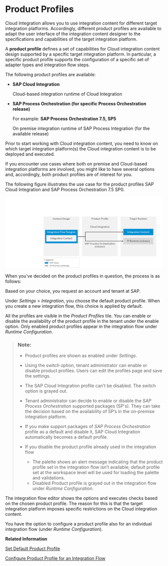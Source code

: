 <!-- loio8007daa7b193409580ba151b1df77fa4 -->

# Product Profiles

Cloud Integration allows you to use integration content for different target integration platforms. Accordingly, different product profiles are available to adapt the user interface of the integration content designer to the specifications and capabilities of the target integration platform.

A **product profile** defines a set of capabilities for Cloud integration content design supported by a specific target integration platform. In particular, a specific product profile supports the configuration of a specific set of adapter types and integration flow steps.

The following product profiles are available:

-   **SAP Cloud Integration**

    Cloud-based integration runtime of Cloud Integration

-   **SAP Process Orchestration \(for specific Process Orchestration release\)** 

    For example: **SAP Process Orchestration 7.5, SP5**

    On premise integration runtime of SAP Process Integration \(for the available release\)


Prior to start working with Cloud integration content, you need to know on which target integration platform\(s\) the Cloud integration content is to be deployed and executed.

If you encounter use cases where both on premise and Cloud-based integration platforms are involved, you might like to have several options and, accordingly, both product profiles are of interest for you.

The following figure illustrates the use case for the product profiles SAP Cloud Integration and SAP Process Orchestration 7.5 SP0.

 ![](images/Product_Profiles_63e6f12.png) 



When you’ve decided on the product profiles in question, the process is as follows:

Based on your choice, you request an account and tenant at SAP.

Under *Settings* \> *Integration*, you choose the default product profile. When you create a new integration flow, this choice is applied by default.

All the profiles are visible in the *Product Profiles* tile. You can enable or disable the availability of the product profile in the tenant under the enable option. Only enabled product profiles appear in the integration flow under *Runtime Configuration*.

> ### Note:  
> -   Product profiles are shown as enabled under *Settings*.
> 
> -   Using the switch option, tenant administrator can enable or disable product profiles. Users can edit the profiles page and save the settings.
> 
> -   The SAP Cloud Integration profile can’t be disabled. The switch option is grayed out.
> 
> -   Tenant administrator can decide to enable or disable the *SAP Process Orchestration* supported packages \(SP's\). They can take the decision based on the availability of SP’s in the on-premise integration platform.
> 
> -   If you make support packages of *SAP Process Orchestration* profile as a default and disable it, SAP Cloud Integration automatically becomes a default profile.
> 
> -   If you disable the product profile already used in the integration flow
> 
>     -   The palette shows an alert message indicating that the product profile set in the integration flow isn’t available; default profile set at the workspace level will be used for loading the palette and validations.
>     -   Disabled Product profile is grayed out in the integration flow under *Runtime Configuration*.

The integration flow editor shows the options and executes checks based on the chosen product profile. The reason for this is that the target integration platform imposes specific restrictions on the Cloud integration content.

You have the option to configure a product profile also for an individual integration flow \(under *Runtime Configuration*\).



**Related Information**  


[Set Default Product Profile](set-default-product-profile-efebd50.md "The tenant administrator can view and configure the product profile, to mark one of them as default for the tenant.")

[Configure Product Profile for an Integration Flow](configure-product-profile-for-an-integration-flow-65cc0bc.md "You can use product profile in an integration flow, to develop content for a particular runtime.")


